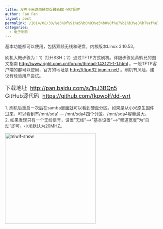 ```yaml
---
title: 发布小米路由硬盘版最新DD-WRT固件
author: Fan Fan
layout: post
permalink: /2014/08/30/%e5%8f%91%e5%b8%83%e5%b0%8f%e7%b1%b3%e8%b7%af%e7%94%b1%e7%a1%ac%e7%9b%98%e7%89%88%e6%9c%80%e6%96%b0dd-wrt%e5%9b%ba%e4%bb%b6/
categories:
  - 电子制作
---
```

<span style="color: #444444;">基本功能都可以使用，包括双频无线和硬盘。内核版本Linux 3.10.53。</span><br style="color: #444444;" /><br style="color: #444444;" /><span style="color: #444444;">刷机大概步骤为：1）打开SSH；2）通过TFTP方式刷机。详细步骤见黄鹤兄的图文指南 </span><a style="color: #336699;" href="http://www.right.com.cn/forum/thread-143121-1-1.html" target="_blank">http://www.right.com.cn/forum/thread-143121-1-1.html</a><span style="color: #444444;"> 。一般TFTP客户端的都可以使用，官方的地址是 </span><a style="color: #336699;" href="http://tftpd32.jounin.net/" target="_blank">http://tftpd32.jounin.net/</a><span style="color: #444444;"> 。刷机有风险，建议有经验用户尝试。</span><br style="color: #444444;" /><br style="color: #444444;" /><span style="color: #444444; font-size: large;">下载地址  <a style="color: #336699;" href="http://pan.baidu.com/s/1pJ3BQn5" target="_blank">http://pan.baidu.com/s/1pJ3BQn5</a></span><br/><span style="color: #444444; font-size: large;">GitHub源代码  <a style="color: #336699;" href="https://github.com/fkpwolf/dd-wrt" target="_blank">https://github.com/fkpwolf/dd-wrt</a></span><br style="color: #444444;" /><br style="color: #444444;" /><span style="color: #444444;">1. 刷机后重启一次后在samba里面就可以看到硬盘分区。如果是从小米原生固件过来，可以看到有/mnt/sda1 &#8212; /mnt/sda4四个分区。/mnt/sda4容量最大。</span><br style="color: #444444;" /><span style="color: #444444;">2. 如果发现只有一个无线信号，设置&#8221;无线“&#8211;>”基本设置“&#8211;>“频道宽度”为“自动”即可。小米默认为20MHZ。</span>

[<img class="alignnone wp-image-1509 size-medium" src="http://fkpwolf.net/WordPress/wp-content/uploads/2014/08/miwif-show-298x300.png" alt="miwif-show" width="298" height="300" />][1]

&nbsp;

 [1]: http://fkpwolf.net/WordPress/wp-content/uploads/2014/08/miwif-show.png

